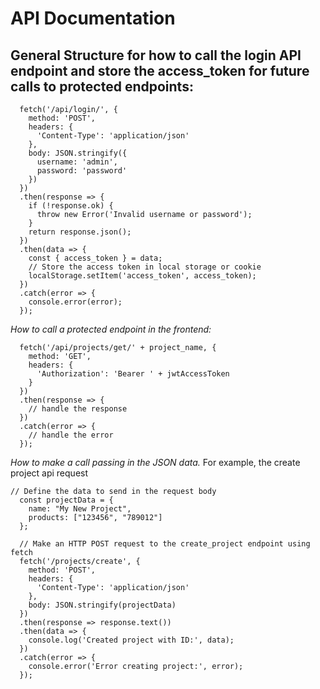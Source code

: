 # API Documentation

## General Structure for how to call the login API endpoint and store the access_token for future calls to protected endpoints:
```
  fetch('/api/login/', {
    method: 'POST',
    headers: {
      'Content-Type': 'application/json'
    },
    body: JSON.stringify({
      username: 'admin',
      password: 'password'
    })
  })
  .then(response => {
    if (!response.ok) {
      throw new Error('Invalid username or password');
    }
    return response.json();
  })
  .then(data => {
    const { access_token } = data;
    // Store the access token in local storage or cookie
    localStorage.setItem('access_token', access_token);
  })
  .catch(error => {
    console.error(error);
  });
```
*How to call a protected endpoint in the frontend:*
```
  fetch('/api/projects/get/' + project_name, {
    method: 'GET',
    headers: {
      'Authorization': 'Bearer ' + jwtAccessToken
    }
  })
  .then(response => {
    // handle the response
  })
  .catch(error => {
    // handle the error
  });
```
*How to make a call passing in the JSON data.*
For example, the create project api request
```
// Define the data to send in the request body
  const projectData = {
    name: "My New Project",
    products: ["123456", "789012"]
  };

  // Make an HTTP POST request to the create_project endpoint using fetch
  fetch('/projects/create', {
    method: 'POST',
    headers: {
      'Content-Type': 'application/json'
    },
    body: JSON.stringify(projectData)
  })
  .then(response => response.text())
  .then(data => {
    console.log('Created project with ID:', data);
  })
  .catch(error => {
    console.error('Error creating project:', error);
  });
```